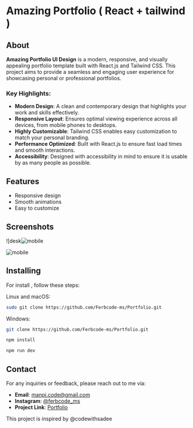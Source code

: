 # Amazing Portfolio ( React + tailwind )



## About

**Amazing Portfolio UI Design** is a modern, responsive, and visually appealing portfolio template built with React.js and Tailwind CSS. This project aims to provide a seamless and engaging user experience for showcasing personal or professional portfolios.

### Key Highlights:
- **Modern Design**: A clean and contemporary design that highlights your work and skills effectively.
- **Responsive Layout**: Ensures optimal viewing experience across all devices, from mobile phones to desktops.
- **Highly Customizable**: Tailwind CSS enables easy customization to match your personal branding.
- **Performance Optimized**: Built with React.js to ensure fast load times and smooth interactions.
- **Accessibility**: Designed with accessibility in mind to ensure it is usable by as many people as possible.

## Features

- Responsive design
- Smooth animations
- Easy to customize

## Screenshots

![desk![mobile](https://github.com/user-attachments/assets/f521e51d-6420-46f9-af67-2833ef316aae)

![mobile](https://github.com/user-attachments/assets/13130313-76bb-48c6-9966-484eb8d177a0)

## Installing 

For install , follow these steps:

Linux and macOS:

```bash
sudo git clone https://github.com/Ferbcode-ms/Portfolio.git
```

Windows:

```bash
git clone https://github.com/Ferbcode-ms/Portfolio.git
```

```bash
npm install
```
```bash
npm run dev
```


## Contact

For any inquiries or feedback, please reach out to me via:

- **Email**: [manpi.code@gmail.com](mailto:manpi.code@gmail.com)
- **Instagram**: [@ferbcode_ms](https://www.instagram.com/ferbcode.ms/)
- **Project Link**: [Portfolio](https://github.com/Ferbcode-ms/Portfolio.git)

This project is inspired by @codewithsadee 
